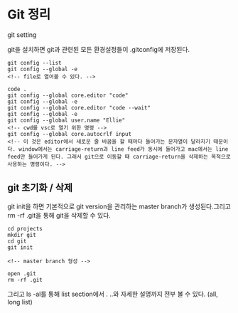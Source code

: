 # Git 정리

git setting

git을 설치하면 git과 관련된 모든 환경설정들이 .gitconfig에 저장된다.

```
git config --list
git config --global -e
<!-- file로 열어볼 수 있다. -->
```

```
code .
git config --global core.editor "code"
git config --global -e
git config --global core.editor "code --wait"
git config --global -e
git config --global user.name "Ellie"
<!-- cwd를 vsc로 열기 위한 명령 -->
git config --global core.autocrlf input
<!-- 이 것은 editor에서 새로운 줄 바꿈을 할 때마다 들어가는 문자열이 달라지기 때문이다. window에서는 carriage-return과 line feed가 동시에 들어가고 mac에서는 line feed만 들어가게 된다. 그래서 git으로 이동할 때 carriage-return을 삭제하는 목적으로 사용하는 명령이다. -->
```

## git 초기화 / 삭제

git init을 하면 기본적으로 git version을 관리하는 master branch가 생성된다.그리고 rm -rf .git을 통해 git을 삭제할 수 있다.

```
cd projects
mkdir git
cd git
git init

<!-- master branch 형성 -->

open .git
rm -rf .git
```

그리고 ls -al를 통해 list section에서 . ..와 자세한 설명까지 전부 볼 수 있다. (all, long list)
